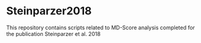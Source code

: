 # Steinparzer2018
This repository contains scripts related to MD-Score analysis completed for the publication Steinparzer et al. 2018
